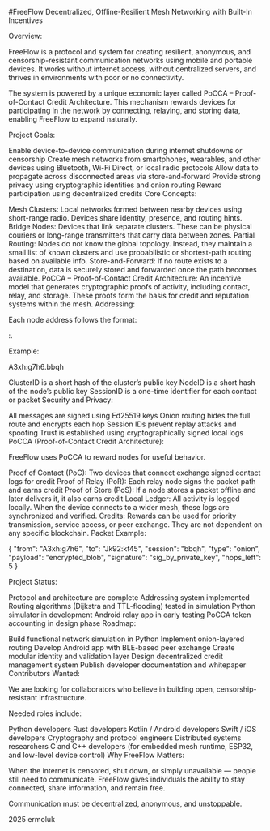 #FreeFlow
Decentralized, Offline-Resilient Mesh Networking with Built-In Incentives

Overview:

FreeFlow is a protocol and system for creating resilient, anonymous, and censorship-resistant communication networks using mobile and portable devices.
It works without internet access, without centralized servers, and thrives in environments with poor or no connectivity.

The system is powered by a unique economic layer called PoCCA – Proof-of-Contact Credit Architecture. This mechanism rewards devices for participating in the network by connecting, relaying, and storing data, enabling FreeFlow to expand naturally.

Project Goals:

Enable device-to-device communication during internet shutdowns or censorship
Create mesh networks from smartphones, wearables, and other devices using Bluetooth, Wi-Fi Direct, or local radio protocols
Allow data to propagate across disconnected areas via store-and-forward
Provide strong privacy using cryptographic identities and onion routing
Reward participation using decentralized credits
Core Concepts:

Mesh Clusters: Local networks formed between nearby devices using short-range radio. Devices share identity, presence, and routing hints.
Bridge Nodes: Devices that link separate clusters. These can be physical couriers or long-range transmitters that carry data between zones.
Partial Routing: Nodes do not know the global topology. Instead, they maintain a small list of known clusters and use probabilistic or shortest-path routing based on available info.
Store-and-Forward: If no route exists to a destination, data is securely stored and forwarded once the path becomes available.
PoCCA – Proof-of-Contact Credit Architecture: An incentive model that generates cryptographic proofs of activity, including contact, relay, and storage. These proofs form the basis for credit and reputation systems within the mesh.
Addressing:

Each node address follows the format:

<ClusterID>:<NodeID>.<SessionID>

Example:

A3xh:g7h6.bbqh

ClusterID is a short hash of the cluster’s public key
NodeID is a short hash of the node’s public key
SessionID is a one-time identifier for each contact or packet
Security and Privacy:

All messages are signed using Ed25519 keys
Onion routing hides the full route and encrypts each hop
Session IDs prevent replay attacks and spoofing
Trust is established using cryptographically signed local logs
PoCCA (Proof-of-Contact Credit Architecture):

FreeFlow uses PoCCA to reward nodes for useful behavior.

Proof of Contact (PoC): Two devices that connect exchange signed contact logs for credit
Proof of Relay (PoR): Each relay node signs the packet path and earns credit
Proof of Store (PoS): If a node stores a packet offline and later delivers it, it also earns credit
Local Ledger: All activity is logged locally. When the device connects to a wider mesh, these logs are synchronized and verified.
Credits: Rewards can be used for priority transmission, service access, or peer exchange. They are not dependent on any specific blockchain.
Packet Example:

{
"from": "A3xh:g7h6",
"to": "Jk92:kf45",
"session": "bbqh",
"type": "onion",
"payload": "encrypted_blob",
"signature": "sig_by_private_key",
"hops_left": 5
}

Project Status:

Protocol and architecture are complete
Addressing system implemented
Routing algorithms (Dijkstra and TTL-flooding) tested in simulation
Python simulator in development
Android relay app in early testing
PoCCA token accounting in design phase
Roadmap:

Build functional network simulation in Python
Implement onion-layered routing
Develop Android app with BLE-based peer exchange
Create modular identity and validation layer
Design decentralized credit management system
Publish developer documentation and whitepaper
Contributors Wanted:

We are looking for collaborators who believe in building open, censorship-resistant infrastructure.

Needed roles include:

Python developers
Rust developers
Kotlin / Android developers
Swift / iOS developers
Cryptography and protocol engineers
Distributed systems researchers
C and C++ developers (for embedded mesh runtime, ESP32, and low-level device control)
Why FreeFlow Matters:

When the internet is censored, shut down, or simply unavailable — people still need to communicate. FreeFlow gives individuals the ability to stay connected, share information, and remain free.

Communication must be decentralized, anonymous, and unstoppable.

2025 ermoluk


